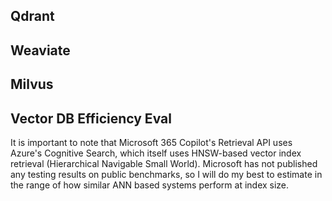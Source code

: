 ## Qdrant

## Weaviate

## Milvus

## Vector DB Efficiency Eval
It is important to note that Microsoft 365 Copilot's Retrieval API uses Azure's Cognitive Search, which itself uses HNSW-based vector index retrieval (Hierarchical Navigable Small World). Microsoft has not published any testing results on public benchmarks, so I will do my best to estimate in the range of how similar ANN based systems perform at index size. 

